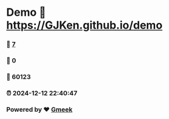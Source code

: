 # Demo :link: https://GJKen.github.io/demo 
### :page_facing_up: [7](https://GJKen.github.io/demo/tag.html) 
### :speech_balloon: 0 
### :hibiscus: 60123 
### :alarm_clock: 2024-12-12 22:40:47 
### Powered by :heart: [Gmeek](https://github.com/Meekdai/Gmeek)

